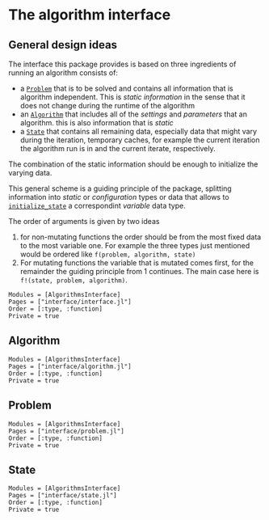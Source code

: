 # The algorithm interface

## General design ideas

The interface this package provides is based on three ingredients of running an algorithm
consists of:

* a [`Problem`](@ref) that is to be solved and contains all information that is algorithm independent.
  This is _static information_ in the sense that it does not change during the runtime of the algorithm
* an [`Algorithm`](@ref) that includes all of the _settings_ and _parameters_ that an algorithm.
  this is also information that is _static_
* a [`State`](@ref) that contains all remaining data, especially data that might vary during the iteration,
  temporary caches, for example the current iteration the algorithm run is in and the current iterate, respectively.

The combination of the static information should be enough to initialize the varying data.

This general scheme is a guiding principle of the package, splitting information into _static_
or _configuration_ types or data that allows to [`initialize_state`](@ref) a correspondint _variable_ data type.

The order of arguments is given by two ideas

1. for non-mutating functions the order should be from the most fixed data to the most variable one.
  For example the three types just mentioned would be ordered like `f(problem, algorithm, state)`
2. For mutating functions the variable that is mutated comes first, for the remainder the guiding principle from 1 continues.
  The main case here is `f!(state, problem, algorithm)`.

```@autodocs
Modules = [AlgorithmsInterface]
Pages = ["interface/interface.jl"]
Order = [:type, :function]
Private = true
```

## Algorithm

```@autodocs
Modules = [AlgorithmsInterface]
Pages = ["interface/algorithm.jl"]
Order = [:type, :function]
Private = true
```

## Problem

```@autodocs
Modules = [AlgorithmsInterface]
Pages = ["interface/problem.jl"]
Order = [:type, :function]
Private = true
```

## State

```@autodocs
Modules = [AlgorithmsInterface]
Pages = ["interface/state.jl"]
Order = [:type, :function]
Private = true
```